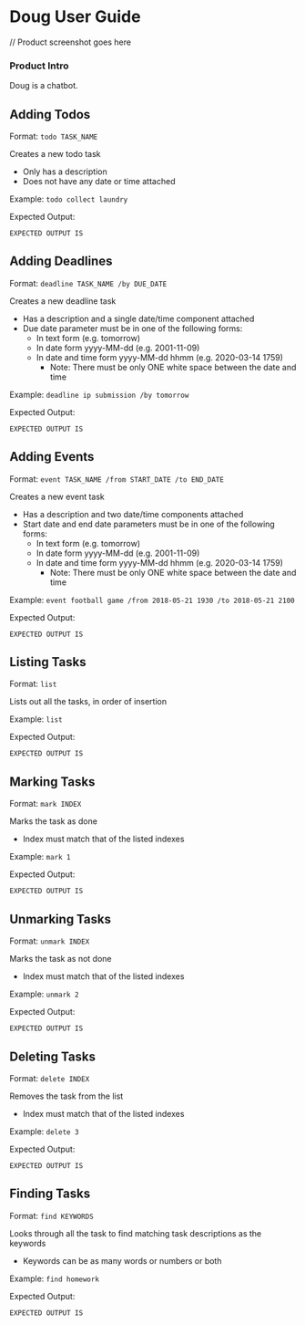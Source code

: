 # Doug User Guide

// Product screenshot goes here

### Product Intro
Doug is a chatbot.


## Adding Todos

Format: `todo TASK_NAME`

Creates a new todo task
- Only has a description
- Does not have any date or time attached

Example: `todo collect laundry`

Expected Output:
```
EXPECTED OUTPUT IS
```


## Adding Deadlines

Format: `deadline TASK_NAME /by DUE_DATE`

Creates a new deadline task
- Has a description and a single date/time component attached
- Due date parameter must be in one of the following forms:
  - In text form (e.g. tomorrow)
  - In date form yyyy-MM-dd (e.g. 2001-11-09)
  - In date and time form yyyy-MM-dd hhmm (e.g. 2020-03-14 1759) 
    - Note: There must be only ONE white space between the date and time

Example: `deadline ip submission /by tomorrow`

Expected Output:
```
EXPECTED OUTPUT IS
```

## Adding Events

Format: `event TASK_NAME /from START_DATE /to END_DATE`

Creates a new event task
- Has a description and two date/time components attached
- Start date and end date parameters must be in one of the following forms:
    - In text form (e.g. tomorrow)
    - In date form yyyy-MM-dd (e.g. 2001-11-09)
    - In date and time form yyyy-MM-dd hhmm (e.g. 2020-03-14 1759)
        - Note: There must be only ONE white space between the date and time

Example: `event football game /from 2018-05-21 1930 /to 2018-05-21 2100`

Expected Output:
```
EXPECTED OUTPUT IS
```


## Listing Tasks

Format: `list`

Lists out all the tasks, in order of insertion

Example: `list`

Expected Output:
```
EXPECTED OUTPUT IS
```


## Marking Tasks

Format: `mark INDEX`

Marks the task as done
- Index must match that of the listed indexes

Example: `mark 1`

Expected Output:
```
EXPECTED OUTPUT IS
```


## Unmarking Tasks

Format: `unmark INDEX`

Marks the task as not done
- Index must match that of the listed indexes

Example: `unmark 2`

Expected Output:
```
EXPECTED OUTPUT IS
```


## Deleting Tasks

Format: `delete INDEX`

Removes the task from the list
- Index must match that of the listed indexes

Example: `delete 3`

Expected Output:
```
EXPECTED OUTPUT IS
```


## Finding Tasks

Format: `find KEYWORDS`

Looks through all the task to find matching task descriptions as the keywords
- Keywords can be as many words or numbers or both

Example: `find homework`

Expected Output:
```
EXPECTED OUTPUT IS
```